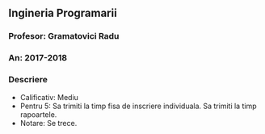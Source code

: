 ## Ingineria Programarii
### Profesor: Gramatovici Radu
### An: 2017-2018
### Descriere
* Calificativ: Mediu
* Pentru 5: Sa trimiti la timp fisa de inscriere individuala. Sa trimiti la timp rapoartele.
* Notare: Se trece.